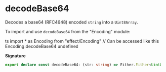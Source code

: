 # decodeBase64

Decodes a base64 (RFC4648) encoded `string` into a `Uint8Array`.

To import and use `decodeBase64` from the "Encoding" module:

ts
import \* as Encoding from "effect/Encoding"
// Can be accessed like this
Encoding.decodeBase64
undefined

**Signature**

```ts
export declare const decodeBase64: (str: string) => Either.Either<Uint8Array, DecodeException>
```
